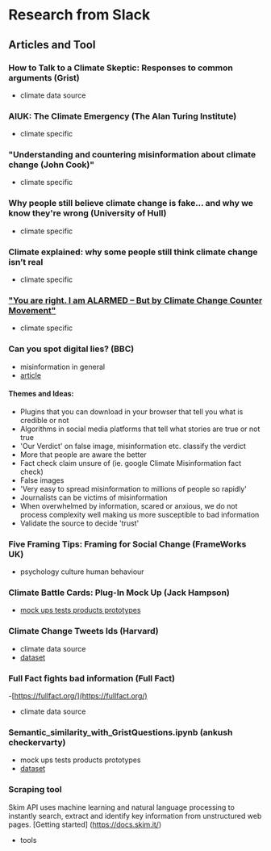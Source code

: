# Research from Slack
## Articles and Tool
### How to Talk to a Climate Skeptic: Responses to common arguments (Grist) 
- climate data source
### AIUK: The Climate Emergency (The Alan Turing Institute) 
- climate specific
### "Understanding and countering misinformation about climate change (John Cook)" 
- climate specific
### Why people still believe climate change is fake… and why we know they're wrong (University of Hull)
- climate specific
### Climate explained: why some people still think climate change isn’t real 
- climate specific
### ["You are right. I am ALARMED – But by Climate Change Counter Movement"](https://www.notion.so/You-are-right-I-am-ALARMED-But-by-Climate-Change-Counter-Movement-c99b4512998143cfb0525251c80df8fa#22919ffa9054499f8ebaf5ed2b0d78ec) 
 - climate specific
### Can you spot digital lies? (BBC)
- misinformation in general
- [article](https://www.bbc.co.uk/ideas/videos/can-you-spot-digital-lies/p09hbzz6)
#### Themes and Ideas:
- Plugins that you can download in your browser that tell you what is credible or not
- Algorithms in social media platforms that tell what stories are true or not true
- 'Our Verdict' on false image, misinformation etc. classify the verdict
- More that people are aware the better
- Fact check claim unsure of (ie. google Climate Misinformation fact check)
- False images
- 'Very easy to spread misinformation to millions of people so rapidly'
- Journalists can be victims of misinformation
- When overwhelmed by information, scared or anxious, we do not process complexity well making us more susceptible to bad information
- Validate the source to decide 'trust'

### Five Framing Tips: Framing for Social Change (FrameWorks UK)
- psychology culture human behaviour
    
### Climate Battle Cards: Plug-In Mock Up (Jack Hampson) 
- [mock ups tests products prototypes](https://www.notion.so/Climate-Battle-Cards-Plug-In-Mock-Up-Jack-Hampson-b150e419447e4a7286cd11f972e5bb5f#677536674d16450badc482641b794819
)
### Climate Change Tweets Ids (Harvard) 
- climate data source 
- [dataset](https://dataverse.harvard.edu/dataset.xhtml?persistentId=doi:10.7910/DVN/5QCCUU)
    
### Full Fact fights bad information (Full Fact) 
-[https://fullfact.org/](https://fullfact.org/)
- climate data source
    
### Semantic_similarity_with_GristQuestions.ipynb (ankush checkervarty) 
- mock ups tests products prototypes
- [dataset](https://colab.research.google.com/drive/13p2QhiyeWsqYdy4agDvV6zTcLIKyIvHh?usp=sharing#scrollTo=4sfWsFTcQeqb)

### Scraping tool
Skim API uses machine learning and natural language processing to instantly search, extract and identify key information from unstructured web pages.
[Getting started] (https://docs.skim.it/)
- tools
